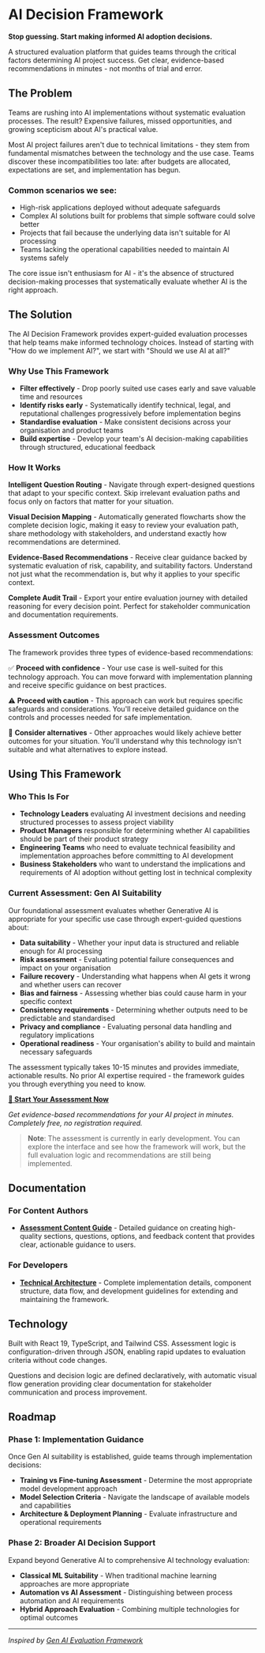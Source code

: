 # AI Decision Framework

**Stop guessing. Start making informed AI adoption decisions.**

A structured evaluation platform that guides teams through the critical factors determining AI project success. Get clear, evidence-based recommendations in minutes - not months of trial and error.

## The Problem

Teams are rushing into AI implementations without systematic evaluation processes. The result? Expensive failures, missed opportunities, and growing scepticism about AI's practical value.

Most AI project failures aren't due to technical limitations - they stem from fundamental mismatches between the technology and the use case. Teams discover these incompatibilities too late: after budgets are allocated, expectations are set, and implementation has begun.

### Common scenarios we see:

- High-risk applications deployed without adequate safeguards
- Complex AI solutions built for problems that simple software could solve better
- Projects that fail because the underlying data isn't suitable for AI processing
- Teams lacking the operational capabilities needed to maintain AI systems safely

The core issue isn't enthusiasm for AI - it's the absence of structured decision-making processes that systematically evaluate whether AI is the right approach.

## The Solution

The AI Decision Framework provides expert-guided evaluation processes that help teams make informed technology choices. Instead of starting with "How do we implement AI?", we start with "Should we use AI at all?"

### Why Use This Framework

- **Filter effectively** - Drop poorly suited use cases early and save valuable time and resources
- **Identify risks early** - Systematically identify technical, legal, and reputational challenges progressively before implementation begins
- **Standardise evaluation** - Make consistent decisions across your organisation and product teams
- **Build expertise** - Develop your team's AI decision-making capabilities through structured, educational feedback

### How It Works

**Intelligent Question Routing** - Navigate through expert-designed questions that adapt to your specific context. Skip irrelevant evaluation paths and focus only on factors that matter for your situation.

**Visual Decision Mapping** - Automatically generated flowcharts show the complete decision logic, making it easy to review your evaluation path, share methodology with stakeholders, and understand exactly how recommendations are determined.

**Evidence-Based Recommendations** - Receive clear guidance backed by systematic evaluation of risk, capability, and suitability factors. Understand not just what the recommendation is, but why it applies to your specific context.

**Complete Audit Trail** - Export your entire evaluation journey with detailed reasoning for every decision point. Perfect for stakeholder communication and documentation requirements.

### Assessment Outcomes

The framework provides three types of evidence-based recommendations:

✅ **Proceed with confidence** - Your use case is well-suited for this technology approach. You can move forward with implementation planning and receive specific guidance on best practices.

⚠️ **Proceed with caution** - This approach can work but requires specific safeguards and considerations. You'll receive detailed guidance on the controls and processes needed for safe implementation.

🛑 **Consider alternatives** - Other approaches would likely achieve better outcomes for your situation. You'll understand why this technology isn't suitable and what alternatives to explore instead.

## Using This Framework

### Who This Is For

- **Technology Leaders** evaluating AI investment decisions and needing structured processes to assess project viability
- **Product Managers** responsible for determining whether AI capabilities should be part of their product strategy
- **Engineering Teams** who need to evaluate technical feasibility and implementation approaches before committing to AI development
- **Business Stakeholders** who want to understand the implications and requirements of AI adoption without getting lost in technical complexity

### Current Assessment: Gen AI Suitability

Our foundational assessment evaluates whether Generative AI is appropriate for your specific use case through expert-guided questions about:

- **Data suitability** - Whether your input data is structured and reliable enough for AI processing
- **Risk assessment** - Evaluating potential failure consequences and impact on your organisation
- **Failure recovery** - Understanding what happens when AI gets it wrong and whether users can recover
- **Bias and fairness** - Assessing whether bias could cause harm in your specific context
- **Consistency requirements** - Determining whether outputs need to be predictable and standardised
- **Privacy and compliance** - Evaluating personal data handling and regulatory implications
- **Operational readiness** - Your organisation's ability to build and maintain necessary safeguards

The assessment typically takes 10-15 minutes and provides immediate, actionable results. No prior AI expertise required - the framework guides you through everything you need to know.

**[🚀 Start Your Assessment Now](https://ai-decision-framework.vercel.app)**

_Get evidence-based recommendations for your AI project in minutes. Completely free, no registration required._

> **Note**: The assessment is currently in early development. You can explore the interface and see how the framework will work, but the full evaluation logic and recommendations are still being implemented.

## Documentation

### For Content Authors

- **[Assessment Content Guide](assessment-content-guide.md)** - Detailed guidance on creating high-quality sections, questions, options, and feedback content that provides clear, actionable guidance to users.

### For Developers

- **[Technical Architecture](technical-architecture.md)** - Complete implementation details, component structure, data flow, and development guidelines for extending and maintaining the framework.

## Technology

Built with React 19, TypeScript, and Tailwind CSS. Assessment logic is configuration-driven through JSON, enabling rapid updates to evaluation criteria without code changes.

Questions and decision logic are defined declaratively, with automatic visual flow generation providing clear documentation for stakeholder communication and process improvement.

## Roadmap

### Phase 1: Implementation Guidance

Once Gen AI suitability is established, guide teams through implementation decisions:

- **Training vs Fine-tuning Assessment** - Determine the most appropriate model development approach
- **Model Selection Criteria** - Navigate the landscape of available models and capabilities
- **Architecture & Deployment Planning** - Evaluate infrastructure and operational requirements

### Phase 2: Broader AI Decision Support

Expand beyond Generative AI to comprehensive AI technology evaluation:

- **Classical ML Suitability** - When traditional machine learning approaches are more appropriate
- **Automation vs AI Assessment** - Distinguishing between process automation and AI requirements
- **Hybrid Approach Evaluation** - Combining multiple technologies for optimal outcomes

---

_Inspired by [Gen AI Evaluation Framework](https://github.com/eugeniosegala/gen-ai-evaluation-framework)_
